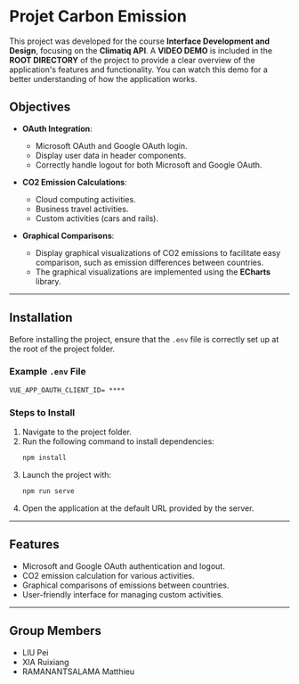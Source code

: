 
# Projet Carbon Emission

This project was developed for the course **Interface Development and Design**, focusing on the **Climatiq API**. A **VIDEO DEMO** is included in the **ROOT DIRECTORY** of the project to provide a clear overview of the application's features and functionality. You can watch this demo for a better understanding of how the application works.

## Objectives

- **OAuth Integration**:
  - Microsoft OAuth and Google OAuth login.
  - Display user data in header components.
  - Correctly handle logout for both Microsoft and Google OAuth.
  
- **CO2 Emission Calculations**:
  - Cloud computing activities.
  - Business travel activities.
  - Custom activities (cars and rails).

- **Graphical Comparisons**:
  - Display graphical visualizations of CO2 emissions to facilitate easy comparison, such as emission differences between countries.
  - The graphical visualizations are implemented using the **ECharts** library.

---

## Installation

Before installing the project, ensure that the `.env` file is correctly set up at the root of the project folder.

### Example `.env` File
```
VUE_APP_OAUTH_CLIENT_ID= ****
```

### Steps to Install

1. Navigate to the project folder.
2. Run the following command to install dependencies:
   ```bash
   npm install
   ```
3. Launch the project with:
   ```bash
   npm run serve
   ```
4. Open the application at the default URL provided by the server.

---

## Features

- Microsoft and Google OAuth authentication and logout.
- CO2 emission calculation for various activities.
- Graphical comparisons of emissions between countries.
- User-friendly interface for managing custom activities.

---

## Group Members

- LIU Pei
- XIA Ruixiang
- RAMANANTSALAMA Matthieu


